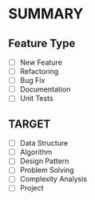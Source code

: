 
# SUMMARY
<!-- You can add all the commit messages as a list -->
<!-- using `gh pr create`, it will automatically append it at the top -->

## Feature Type

- [ ] New Feature
- [ ] Refactoring
- [ ] Bug Fix
- [ ] Documentation
- [ ] Unit Tests

<!-- Add summary -->

## TARGET

- [ ] Data Structure
- [ ] Algorithm
- [ ] Design Pattern
- [ ] Problem Solving
- [ ] Complexity Analysis
- [ ] Project
